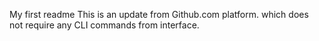 My first readme
This is an update from Github.com platform. which does not require any CLI commands from interface.

